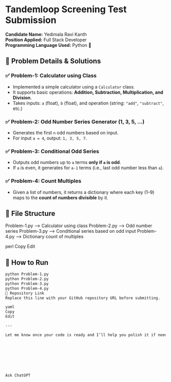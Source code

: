 # Tandemloop Screening Test Submission

**Candidate Name:** Yedimala Ravi Kanth  
**Position Applied:** Full Stack Developer  
**Programming Language Used:** Python 🐍

## 📄 Problem Details & Solutions

### ✅ Problem-1: Calculator using Class
- Implemented a simple calculator using a `Calculator` class.
- It supports basic operations: **Addition, Subtraction, Multiplication, and Division**.
- Takes inputs: `a` (float), `b` (float), and operation (string: `"add"`, `"subtract"`, etc.)

### ✅ Problem-2: Odd Number Series Generator (1, 3, 5, ...)
- Generates the first `n` odd numbers based on input.
- For input `a = 4`, output: `1, 3, 5, 7`.

### ✅ Problem-3: Conditional Odd Series
- Outputs odd numbers up to `a` terms **only if `a` is odd**.
- If `a` is even, it generates for `a-1` terms (i.e., last odd number less than `a`).

### ✅ Problem-4: Count Multiples
- Given a list of numbers, it returns a dictionary where each key (1–9) maps to the **count of numbers divisible** by it.

## 📂 File Structure
Problem-1.py --> Calculator using class
Problem-2.py --> Odd number series
Problem-3.py --> Conditional series based on odd input
Problem-4.py --> Dictionary count of multiples

perl
Copy
Edit

## 🔧 How to Run
```bash
python Problem-1.py
python Problem-2.py
python Problem-3.py
python Problem-4.py
🔗 Repository Link
Replace this line with your GitHub repository URL before submitting.

yaml
Copy
Edit

---

Let me know once your code is ready and I’ll help you polish it if needed!








Ask ChatGPT
